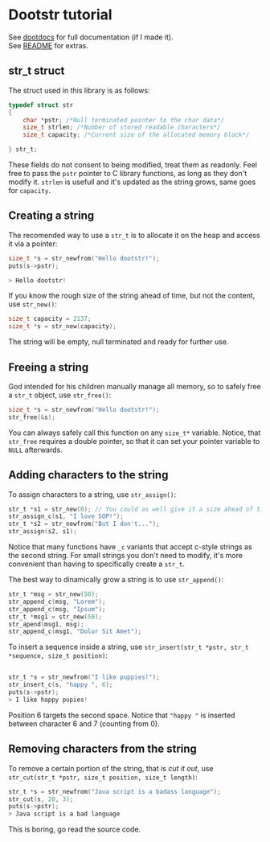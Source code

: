 
# Dootstr tutorial

See [dootdocs](dootdocs.md) for full documentation (if I made it).  
See [README](README.md) for extras.

## str_t struct

The struct used in this library is as follows:

```C
typedef struct str
{
    char *pstr; /*Null terminated pointer to the char data*/
    size_t strlen; /*Number of stored readable characters*/
    size_t capacity; /*Current size of the allocated memory block*/

} str_t;
```

These fields do not consent to being modified, treat them as readonly. Feel free to pass the ```pstr``` pointer to C library functions, as long as they don't modify it. ```strlen``` is usefull and it's updated as the string grows, same goes for ```capacity```.

## Creating a string

The recomended way to use a ```str_t``` is to allocate it on the heap and access it via a pointer:

```C
size_t *s = str_newfrom("Hello dootstr!");
puts(s->pstr);

> Hello dootstr!
```

If you know the rough size of the string ahead of time, but not the content, use ```str_new()```:

```C
size_t capacity = 2137;
size_t *s = str_new(capacity);
```

The string will be empty, null terminated and ready for further use.

## Freeing a string

God intended for his children manually manage all memory, so to safely free a ```str_t``` object, use ```str_free()```:

```C
size_t *s = str_newfrom("Hello dootstr!");
str_free(&s);
```

You can always safely call this function on any ```size_t*``` variable.
Notice, that ```str_free``` requires a double pointer, so that it can set your pointer variable to ```NULL``` afterwards.

## Adding characters to the string

To assign characters to a string, use ```str_assign()```:

```C
str_t *s1 = str_new(0); // You could as well give it a size ahead of time
str_assign_c(s1, "I love SOP!");
str_t *s2 = str_newfrom("But I don't...");
str_assign(s2, s1);
```

Notice that many functions have ```_c``` variants that accept c-style strings as the second string. For small strings you don't need to modify, it's more convenient than having to specifically create a ```str_t```.

The best way to dinamically grow a string is to use ```str_append()```:

```C
str_t *msg = str_new(50);
str_append_c(msg, "Lorem");
str_append_c(msg, "Ipsum");
str_t *msg1 = str_new(50);
str_apend(msg1, msg);
str_append_c(msg1, "Dolor Sit Amet");
```

To insert a sequence inside a string, use ```str_insert(str_t *pstr, str_t *sequence, size_t position)```:

```C

str_t *s = str_newfrom("I like puppies!");
str_insert_c(s, "happy ", 6);
puts(s->pstr);
> I like happy pupies!
```

Position 6 targets the second space. Notice that ```"happy "``` is inserted between character 6 and 7 (counting from 0).

## Removing characters from the string

To remove a certain portion of the string, that is *cut it out*, use ```str_cut(str_t *pstr, size_t position, size_t length)```:

```C
str_t *s = str_newfrom("Java script is a badass language");
str_cut(s, 20, 3);
puts(s->pstr);
> Java script is a bad language
```

This is boring, go read the source code.
